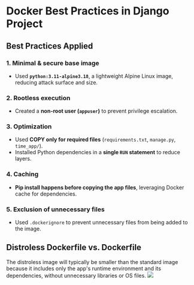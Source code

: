 # Docker Best Practices in Django Project

## Best Practices Applied

### 1. **Minimal & secure base image**
- Used **`python:3.11-alpine3.18`**, a lightweight Alpine Linux image, reducing attack surface and size.

### 2. **Rootless execution**
- Created a **non-root user (`appuser`)** to prevent privilege escalation.

### 3. **Optimization**
- Used **COPY only for required files** (`requirements.txt`, `manage.py`, `time_app/`).
- Installed Python dependencies in a **single `RUN` statement** to reduce layers.

### 4. **Caching**
- **Pip install happens before copying the app files**, leveraging Docker cache for dependencies.

### 5. **Exclusion of unnecessary files**
- Used `.dockerignore` to prevent unnecessary files from being added to the image.


## Distroless Dockerfile vs. Dockerfile
The distroless image will typically be smaller than the standard image because it includes only the app's runtime environment and its dependencies, without unnecessary libraries or OS files.
![
](image.png)


